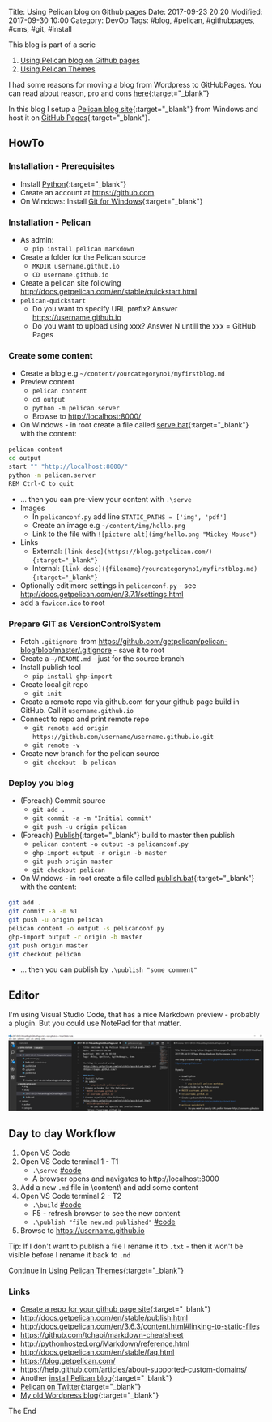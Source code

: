 Title: Using Pelican blog on Github pages
Date: 2017-09-23 20:20
Modified: 2017-09-30 10:00
Category: DevOp
Tags: #blog, #pelican, #githubpages, #cms, #git, #install

This blog is part of a serie 

1. [Using Pelican blog on Github pages]({filename}/2017/2017-09-23B-PelicanBlogOnGithubPages.md)
2. [Using Pelican Themes]({filename}/2017/2017-09-30A-PelicanThemes.md)

I had some reasons for moving a blog from Wordpress to GitHubPages. You can read about reason, pro and cons [here]({filename}/2017/2017-09-23A-Welcome.md){:target="_blank"}

In this blog I setup a [Pelican blog site](http://docs.getpelican.com/en/stable/quickstart.html){:target="_blank"} from Windows and host it on [GitHub Pages](https://pages.github.com/){:target="_blank"}.

## HowTo
### Installation - Prerequisites
* Install [Python](https://www.python.org/downloads/){:target="_blank"}
* Create an account at <https://github.com>
* On Windows: Install [Git for Windows](https://git-scm.com/download/win){:target="_blank"}
### Installation - Pelican
* As admin:
    * `pip install pelican markdown`
* Create a folder for the Pelican source
    * `MKDIR username.github.io`
    * `CD username.github.io`
* Create a pelican site following <http://docs.getpelican.com/en/stable/quickstart.html>
* `pelican-quickstart`
    * Do you want to specify URL prefix? Answer https://username.github.io
    * Do you want to upload using xxx? Answer N untill the xxx = GitHub Pages
### Create some content
* Create a blog e.g `~/content/yourcategoryno1/myfirstblog.md`
* Preview content
    * `pelican content` 
    * `cd output`
    * `python -m pelican.server`
    * Browse to  <http://localhost:8000/>
* On Windows - in root create a file called [serve.bat](https://github.com/rasor/rasor.github.io/blob/pelican/serve.bat){:target="_blank"} with the content:
```bash
pelican content
cd output
start "" "http://localhost:8000/"
python -m pelican.server
REM Ctrl-C to quit
```
* ... then you can pre-view your content with `.\serve`
* Images
    * In `pelicanconf.py` add line `STATIC_PATHS = ['img', 'pdf']`
    * Create an image e.g `~/content/img/hello.png`
    * Link to the file with
`![picture alt](img/hello.png "Mickey Mouse")`
* Links
    * External: `[link desc](https://blog.getpelican.com/){:target="_blank"}`
    * Internal: `[link desc]({filename}/yourcategoryno1/myfirstblog.md){:target="_blank"}`
* Optionally edit more settings in `pelicanconf.py` - see <http://docs.getpelican.com/en/3.7.1/settings.html>
* add a `favicon.ico` to root
### Prepare GIT as VersionControlSystem
* Fetch `.gitignore `from <https://github.com/getpelican/pelican-blog/blob/master/.gitignore> - save it to root
* Create a `~/README.md` - just for the source branch
* Install publish tool
    * `pip install ghp-import`
* Create local git repo
    * `git init`
* Create a remote repo via github.com for your github page build in GitHub. Call it `username.github.io`
* Connect to repo and print remote repo
    * `git remote add origin https://github.com/username/username.github.io.git`
    * `git remote -v`
* Create new branch for the pelican source
    * `git checkout -b pelican`
### Deploy you blog
* (Foreach) Commit source
    * `git add .`
    * `git commit -a -m "Initial commit"`
    * `git push -u origin pelican`
* (Foreach) [Publish](http://docs.getpelican.com/en/3.7.1/tips.html#publishing-to-github){:target="_blank"} build to master then publish
    * `pelican content -o output -s pelicanconf.py`
    * `ghp-import output -r origin -b master`
    * `git push origin master`
    * `git checkout pelican`
* On Windows - in root create a file called [publish.bat](https://github.com/rasor/rasor.github.io/blob/pelican/publish.bat){:target="_blank"} with the content:
```bash
git add .
git commit -a -m %1
git push -u origin pelican
pelican content -o output -s pelicanconf.py
ghp-import output -r origin -b master
git push origin master
git checkout pelican
```
* ... then you can publish by `.\publish "some comment"`

## Editor
I'm using Visual Studio Code, that has a nice Markdown preview - probably a plugin.
But you could use NotePad for that matter.

![picture alt](img/2017-09-23-PelicanInVSCode.PNG "Pelican In VS Code")

## Day to day Workflow
1. Open VS Code
2. Open VS Code terminal 1 - T1
    * `.\serve` [#code](https://github.com/rasor/rasor.github.io/blob/pelican/serve.bat)
    * A browser opens and navigates to http://localhost:8000
3. Add a new `.md` file in \content\ and add some content
4. Open VS Code terminal 2 - T2
    * `.\build` [#code](https://github.com/rasor/rasor.github.io/blob/pelican/build.bat)
    * F5 - refresh browser to see the new content
    * `.\publish "file new.md published"` [#code](https://github.com/rasor/rasor.github.io/blob/pelican/publish.bat)
5. Browse to https://username.github.io

Tip: If I don't want to publish a file I rename it to `.txt` - then it won't be visible before I rename it back to `.md`

Continue in [Using Pelican Themes]({filename}/2017/2017-09-30A-PelicanThemes.md){:target="_blank"}

### Links

* [Create a repo for your github page site](https://pages.github.com/){:target="_blank"}
* <http://docs.getpelican.com/en/stable/publish.html>
* <http://docs.getpelican.com/en/3.6.3/content.html#linking-to-static-files>
* <https://github.com/tchapi/markdown-cheatsheet>
* <http://pythonhosted.org/Markdown/reference.html>
* <http://docs.getpelican.com/en/stable/faq.html>
* <https://blog.getpelican.com/>
* <https://help.github.com/articles/about-supported-custom-domains/>
* Another [install Pelican blog](https://www.fullstackpython.com/blog/generating-static-websites-pelican-jinja2-markdown.html){:target="_blank"}
* [Pelican on Twitter](https://twitter.com/getpelican){:target="_blank"}
* [My old Wordpress blog](https://rasor.wordpress.com/){:target="_blank"}

The End